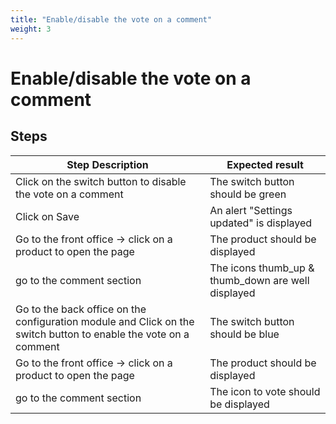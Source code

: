 ```yaml
---
title: "Enable/disable the vote on a comment"
weight: 3
---
```


# Enable/disable the vote on a comment
## Steps
| Step Description | Expected result |
| ----- | ----- |
| Click on the switch button to disable the vote on a comment | The switch button should be green |
| Click on Save | An alert "Settings updated" is displayed |
| Go to the front office -> click on a product to open the page | The product should be displayed |
| go to the comment section | The icons thumb_up & thumb_down are well displayed |
| Go to the back office on the configuration module and Click on the switch button to enable the vote on a comment | The switch button should be blue |
| Go to the front office -> click on a product to open the page | The product should be displayed |
| go to the comment section | The icon to vote should be displayed |
